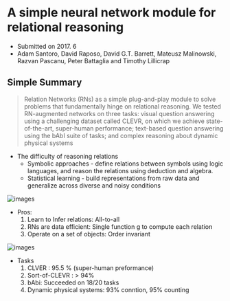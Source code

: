 # A simple neural network module for relational reasoning

- Submitted on 2017. 6
- Adam Santoro, David Raposo, David G.T. Barrett, Mateusz Malinowski, Razvan Pascanu, Peter Battaglia and Timothy Lillicrap

## Simple Summary

>  Relation Networks (RNs) as a simple plug-and-play module to solve problems that fundamentally hinge on relational reasoning. We tested RN-augmented networks on three tasks: visual question answering using a challenging dataset called CLEVR, on which we achieve state-of-the-art, super-human performance; text-based question answering using the bAbI suite of tasks; and complex reasoning about dynamic physical systems

- The difficulty of reasoning relations
	- Symbolic approaches - define relations between symbols using logic languages, and reason the relations using deduction and algebra.
	- Statistical learning - build representations from raw data and generalize across diverse and noisy conditions

![images](../images/relational_network_1.png)

- Pros:
	1. Learn to Infer relations: All-to-all
	2. RNs are data efficient: Single function g to compute each relation
	3. Operate on a set of objects: Order invariant

![images](../images/relational_network_2.png)

- Tasks
	1. CLVER : 95.5 % (super-human preformance)
	2. Sort-of-CLEVR : > 94%
	3. bAbi: Succeeded on 18/20 tasks
	4. Dynamic physical systems: 93% conntion, 95% counting